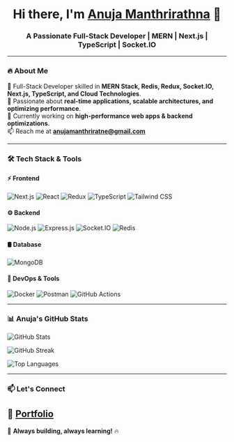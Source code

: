 <h1 align="center">Hi there, I'm <a href="https://github.com/Anujamanthrirathne">Anuja Manthrirathna</a> 👋</h1>
<h3 align="center">A Passionate Full-Stack Developer | MERN | Next.js | TypeScript | Socket.IO</h3>

---

### 🔥 **About Me**   
🚀 Full-Stack Developer skilled in **MERN Stack, Redis, Redux, Socket.IO, Next.js, TypeScript, and Cloud Technologies**.  
🎯 Passionate about **real-time applications, scalable architectures, and optimizing performance**.  
🔭 Currently working on **high-performance web apps & backend optimizations**.  
📫 Reach me at **anujamanthriratne@gmail.com**  

---

### 🛠 **Tech Stack & Tools**  

#### ⚡ Frontend  
![Next.js](https://img.shields.io/badge/Next.js-000000?style=for-the-badge&logo=next.js&logoColor=white)
![React](https://img.shields.io/badge/React-20232a?style=for-the-badge&logo=react&logoColor=61dafb)
![Redux](https://img.shields.io/badge/Redux-764abc?style=for-the-badge&logo=redux&logoColor=white)
![TypeScript](https://img.shields.io/badge/TypeScript-3178C6?style=for-the-badge&logo=typescript&logoColor=white)
![Tailwind CSS](https://img.shields.io/badge/TailwindCSS-38B2AC?style=for-the-badge&logo=tailwind-css&logoColor=white)

#### ⚙️ Backend  
![Node.js](https://img.shields.io/badge/Node.js-43853D?style=for-the-badge&logo=node.js&logoColor=white)
![Express.js](https://img.shields.io/badge/Express.js-404D59?style=for-the-badge)
![Socket.IO](https://img.shields.io/badge/Socket.IO-010101?style=for-the-badge&logo=socket.io&logoColor=white)
![Redis](https://img.shields.io/badge/Redis-DC382D?style=for-the-badge&logo=redis&logoColor=white)

#### 🛢 Database  
![MongoDB](https://img.shields.io/badge/MongoDB-4ea94b?style=for-the-badge&logo=mongodb&logoColor=white)

#### 🚀 DevOps & Tools  
![Docker](https://img.shields.io/badge/Docker-2496ED?style=for-the-badge&logo=docker&logoColor=white)
![Postman](https://img.shields.io/badge/Postman-FF6C37?style=for-the-badge&logo=postman&logoColor=white)
![GitHub Actions](https://img.shields.io/badge/GitHub%20Actions-2088FF?style=for-the-badge&logo=github-actions&logoColor=white)

---



### 📊 Anuja's GitHub Stats  

![GitHub Stats](https://github-readme-stats.vercel.app/api?username=Anujamanthrirathne&show_icons=true&theme=radical&count_private=true)

![GitHub Streak](https://streak-stats.demolab.com/?user=Anujamanthrirathne&theme=radical)

![Top Languages](https://github-readme-stats.vercel.app/api/top-langs/?username=Anujamanthrirathne&layout=compact&theme=radical)



---

### 📫 **Let's Connect**  
🔗 [Portfolio]([https://your-portfolio.com](https://my-portfolio-ochre-ten-84.vercel.app/))  
---

🚀 **Always building, always learning!** 🔥  
